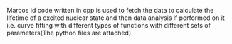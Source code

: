 Marcos id code written in cpp is used to fetch the data to calculate the lifetime of a excited nuclear state and then data analysis if performed on it i.e. 
curve fitting with different types of functions with different sets of parameters(The python files are attached).  
